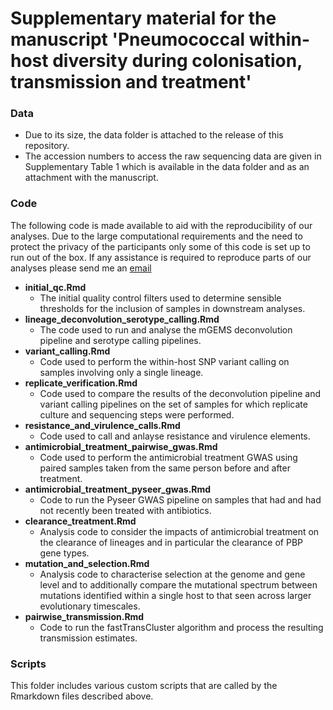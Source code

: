 # Supplementary material for the manuscript 'Pneumococcal within-host diversity during colonisation, transmission and treatment'

### Data

- Due to its size, the data folder is attached to the release of this repository.
- The accession numbers to access the raw sequencing data are given in Supplementary Table 1 which is available in the data folder and as an attachment with the manuscript.

### Code

The following code is made available to aid with the reproducibility of our analyses. Due to the large computational requirements and the need to protect the privacy of the participants only some of this code is set up to run out of the box. If any assistance is required to reproduce parts of our analyses please send me an [email](g.tonkinhill@gmail.com)

* **initial_qc.Rmd**
  * The initial quality control filters used to determine sensible thresholds for the inclusion of samples in downstream analyses.
* **lineage_deconvolution_serotype_calling.Rmd**
  * The code used to run and analyse the mGEMS deconvolution pipeline and serotype calling pipelines.
* **variant_calling.Rmd**
  * Code used to perform the within-host SNP variant calling on samples involving only a single lineage.
* **replicate_verification.Rmd**
  * Code used to compare the results of the deconvolution pipeline and variant calling pipelines on the set of samples for which replicate culture and sequencing steps were performed.
* **resistance_and_virulence_calls.Rmd**
  * Code used to call and anlayse resistance and virulence elements.
* **antimicrobial_treatment_pairwise_gwas.Rmd**
  * Code used to perform the antimicrobial treatment GWAS using paired samples taken from the same person before and after treatment.
* **antimicrobial_treatment_pyseer_gwas.Rmd**
  * Code to run the Pyseer GWAS pipeline on samples that had and had not recently been treated with antibiotics.
* **clearance_treatment.Rmd**
  * Analysis code to consider the impacts of antimicrobial treatment on the clearance of lineages and in particular the clearance of PBP gene types.
* **mutation_and_selection.Rmd**
  * Analysis code to characterise selection at the genome and gene level and to additionally compare the mutational spectrum between mutations identified within a single host to that seen across larger evolutionary timescales.
* **pairwise_transmission.Rmd**
  * Code to run the fastTransCluster algorithm and process the resulting transmission estimates.
  
### Scripts

This folder includes various custom scripts that are called by the Rmarkdown files described above.


